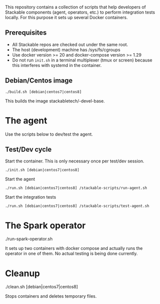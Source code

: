 This repository contains a collection of scripts that help developers of Stackable components (agent, operators, etc.) to
perform integration tests locally. For this purpose it sets up several Docker containers.

## Prerequisites

* All Stackable repos are checked out under the same root.
* The host (development) machine has /sys/fs/cgroups
* Use docker version >= 20 and docker-compose version >= 1.29
* Do not run `init.sh` in a terminal multiplexer (tmux or screen) because this interferes with systemd in the container.


## Debian/Centos image

    ./build.sh [debian|centos7|centos8]

This builds the image stackabletech/<os-name>-devel-base.

# The agent

Use the scripts below to dev/test the agent.

## Test/Dev cycle

Start the container. This is only necessary once per test/dev session.

    ./init.sh [debian|centos7|centos8]

Start the agent

    ./run.sh [debian|centos7|centos8] /stackable-scripts/run-agent.sh

Start the integration tests

    ./run.sh [debian|centos7|centos8] /stackable-scripts/test-agent.sh

# The Spark operator

  ./run-spark-operator.sh

It sets up two containers with docker compose and actually runs the operator in one of them. No actual testing is being done currently. 

# Cleanup

  ./clean.sh [debian|centos7|centos8]

Stops containers and deletes temporary files.

